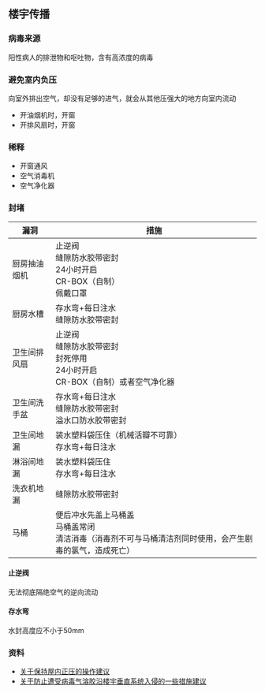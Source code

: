 ## 楼宇传播

### 病毒来源

阳性病人的排泄物和呕吐物，含有高浓度的病毒

### 避免室内负压

向室外排出空气，却没有足够的进气，就会从其他压强大的地方向室内流动

- 开油烟机时，开窗
- 开排风扇时，开窗

### 稀释

- 开窗通风
- 空气消毒机
- 空气净化器

### 封堵

| 漏洞 | 措施 |
| --- | --- |
| 厨房抽油烟机 | 止逆阀<br>缝隙防水胶带密封<br>24小时开启<br>CR-BOX（自制）<br>佩戴口罩 |
| 厨房水槽 | 存水弯+每日注水<br>缝隙防水胶带密封 |
| 卫生间排风扇 | 止逆阀<br>缝隙防水胶带密封<br>封死停用<br>24小时开启<br>CR-BOX（自制）或者空气净化器 |
| 卫生间洗手盆 | 存水弯+每日注水<br>缝隙防水胶带密封<br>溢水口防水胶带密封 |
| 卫生间地漏 | 装水塑料袋压住（机械活瓣不可靠）<br>存水弯+每日注水 |
| 淋浴间地漏 | 装水塑料袋压住<br>存水弯+每日注水 |
| 洗衣机地漏 | 缝隙防水胶带密封 |
| 马桶 | 便后冲水先盖上马桶盖<br>马桶盖常闭<br>清洁消毒（消毒剂不可与马桶清洁剂同时使用，会产生剧毒的氯气，造成死亡） |

#### 止逆阀

无法彻底隔绝空气的逆向流动

#### 存水弯

水封高度应不小于50mm

### 资料

- [关于保持屋内正压的操作建议](https://mp.weixin.qq.com/s?__biz=MzU0MTA3ODA4NQ==&mid=2247493220&idx=1&sn=93c1ca17e8ecdf8a249e6d827e5a866e&chksm=fb2dc14ecc5a4858b3e4d267605f872958424dc3bb5a0a669fb94eafd34b88c677d10e72c638&token=1082000006&lang=zh_CN&scene=21#wechat_redirect)
- [关于防止遭受病毒气溶胶沿楼宇垂直系统入侵的一些措施建议](https://mp.weixin.qq.com/s?__biz=MzU0MTA3ODA4NQ==&mid=2247493025&idx=1&sn=aed4d13cabd35aa8b031f68cccbe17e9&chksm=fb2dc28bcc5a4b9d39a20c6e13adfa983919779d9912f9388b371d63ca720e0b91574e01c8cd&token=1082000006&lang=zh_CN&scene=21#wechat_redirect)
